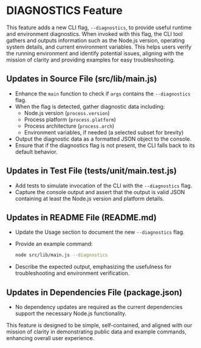 # DIAGNOSTICS Feature

This feature adds a new CLI flag, `--diagnostics`, to provide useful runtime and environment diagnostics. When invoked with this flag, the CLI tool gathers and outputs information such as the Node.js version, operating system details, and current environment variables. This helps users verify the running environment and identify potential issues, aligning with the mission of clarity and providing examples for easy troubleshooting.

## Updates in Source File (src/lib/main.js)
- Enhance the `main` function to check if `args` contains the `--diagnostics` flag.
- When the flag is detected, gather diagnostic data including:
  - Node.js version (`process.version`)
  - Process platform (`process.platform`)
  - Process architecture (`process.arch`)
  - Environment variables, if needed (a selected subset for brevity)
- Output the diagnostic data as a formatted JSON object to the console.
- Ensure that if the diagnostics flag is not present, the CLI falls back to its default behavior.

## Updates in Test File (tests/unit/main.test.js)
- Add tests to simulate invocation of the CLI with the `--diagnostics` flag.
- Capture the console output and assert that the output is valid JSON containing at least the Node.js version and platform details.

## Updates in README File (README.md)
- Update the Usage section to document the new `--diagnostics` flag.
- Provide an example command:

  ```bash
  node src/lib/main.js --diagnostics
  ```

- Describe the expected output, emphasizing the usefulness for troubleshooting and environment verification.

## Updates in Dependencies File (package.json)
- No dependency updates are required as the current dependencies support the necessary Node.js functionality.

This feature is designed to be simple, self-contained, and aligned with our mission of clarity in demonstrating public data and example commands, enhancing overall user experience.